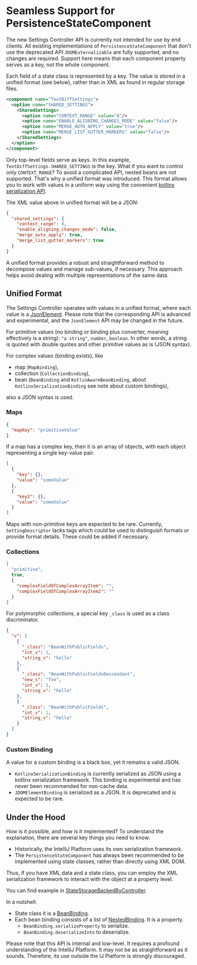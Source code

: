 # Seamless Support for PersistenceStateComponent

The new Settings Controller API is currently not intended for use by end clients. 
All existing implementations of `PersistenceStateComponent` that don't use the deprecated API `JDOMExternalizable` are fully supported, and no changes are required.
Support here means that each component property serves as a key, not the whole component.

Each field of a state class is represented by a key. The value is stored in a unified format (see below), rather than in XML as found in regular storage files.

```xml
<component name="TextDiffSettings">
  <option name="SHARED_SETTINGS">
    <SharedSettings>
      <option name="CONTEXT_RANGE" value="8"/>
      <option name="ENABLE_ALIGNING_CHANGES_MODE" value="false"/>
      <option name="MERGE_AUTO_APPLY" value="true"/>
      <option name="MERGE_LIST_GUTTER_MARKERS" value="false"/>
    </SharedSettings>
  </option>
</component>
```

Only top-level fields serve as keys. In this example, `TextDiffSettings.SHARED_SETTINGS` is the key.
What if you want to control only `CONTEXT_RANGE`? To avoid a complicated API, nested beans are not supported. 
That's why a unified format was introduced. This format allows you to work with values in a uniform way using the convenient [kotlinx serialization API](https://kotlinlang.org/api/kotlinx.serialization/kotlinx-serialization-json/kotlinx.serialization.json/-json-element/).

The XML value above in unified format will be a JSON:

```json
{
  "shared_settings": {
    "context_range": 8,
    "enable_aligning_changes_mode": false,
    "merge_auto_apply": true,
    "merge_list_gutter_markers": true
  }
}
```

A unified format provides a robust and straightforward method to decompose values and manage sub-values, if necessary.
This approach helps avoid dealing with multiple representations of the same data.

## Unified Format

The Settings Controller operates with values in a unified format, where each value is a [JsonElement](https://kotlinlang.org/api/kotlinx.serialization/kotlinx-serialization-json/kotlinx.serialization.json/-json-element/).
Please note that the corresponding API is advanced and experimental, and the `JsonElement` API may be changed in the future.

For primitive values (no binding or binding plus converter, meaning effectively is a string): `"a string"`, `number`, `boolean`.
In other words, a string is quoted with double quotes and other primitive values as is (JSON syntax).

For complex values (binding exists), like 
* map (`MapBinding`), 
* collection (`CollectionBinding`),
* bean (`BeanBinding` and `KotlinAwareBeanBinding`, about `KotlinxSerializationBinding` see note about custom bindings), 

also a JSON syntax is used. 

### Maps

```json
{
  "mapKey": "primitiveValue"
}
```

If a map has a complex key, then it is an array of objects, with each object representing a single key-value pair: 

```json
[
  {
    "key": {},
    "value": "someValue"
  },
  {
    "key2": {}, 
    "value": "someValue"
  }
]
```

Maps with non-primitive keys are expected to be rare.
Currently, `SettingDescriptor` lacks tags which could be used to distinguish formats or provide format details.
These could be added if necessary.

### Collections

```json
[
  "primitive",
  true,
  {
    "complexFieldOfComplexArrayItem": "",
    "complexFieldOfComplexArrayItem2": "" 
  }
]
```

For polymorphic collections, a special key `_class` is used as a class discriminator.

```json
{
  "v": [
    {
      "_class": "BeanWithPublicFields",
      "int_v": 1,
      "string_v": "hello"
    },
    {
      "_class": "BeanWithPublicFieldsDescendant",
      "new_s": "foo",
      "int_v": 1,
      "string_v": "hello"
    },
    {
      "_class": "BeanWithPublicFields",
      "int_v": 1,
      "string_v": "hello"
    }
  ]
}
```

### Custom Binding

A value for a custom binding is a black box, yet it remains a valid JSON.

* `KotlinxSerializationBinding` is currently serialized as JSON using a kotlinx serialization framework. This binding is experimental and has never been recommended for non-cache data.
* `JDOMElementBinding` is serialized as a JSON. It is deprecated and is expected to be rare.

## Under the Hood

How is it possible, and how is it implemented? To understand the explanation, there are several key things you need to know:

* Historically, the IntelliJ Platform uses its own serialization framework.
* The `PersistenceStateComponent` has always been recommended to be implemented using state classes, rather than directly using XML DOM.

Thus, if you have XML data and a state class, you can employ the XML serialization framework to interact with the object at a property level.

You can find example in [StateStorageBackedByController](https://github.com/JetBrains/intellij-community/blob/master/platform/settings-local/src/com/intellij/platform/settings/local/StateStorageBackedByController.kt).

In a nutshell:

* State class it is a [BeanBinding](https://github.com/JetBrains/intellij-community/blob/master/platform/util/src/com/intellij/util/xmlb/BeanBinding.kt).
* Each bean binding consists of a list of [NestedBinding](https://github.com/JetBrains/intellij-community/blob/master/platform/util/src/com/intellij/util/xmlb/Binding.kt). It is a property.
  * `BeanBinding.serializeProperty` to serialize. 
  * `BeanBinding.deserializeInto` to deserialize. 

Please note that this API is internal and low-level. It requires a profound understanding of the IntelliJ Platform. It may not be as straightforward as it sounds. 
Therefore, its use outside the IJ Platform is strongly discouraged.